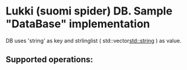 Lukki (suomi spider) DB. Sample "DataBase" implementation
========

DB uses 'string' as key and strlinglist ( std::vector<std::string> ) as value.

Supported operations:
-----
    

